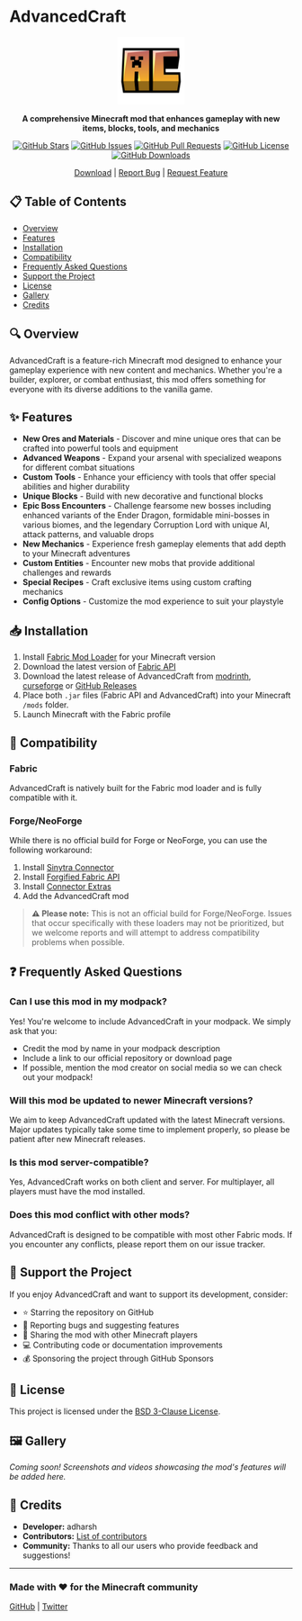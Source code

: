 # AdvancedCraft

<div align="center">

<img src="https://github.com/adharshgamingyt/AdvancedCraft/blob/master/src/main/resources/assets/advancedcraft/icon.png" alt="AdvancedCraft Logo" style="width: 120px; height: auto;">

**A comprehensive Minecraft mod that enhances gameplay with new items, blocks, tools, and mechanics**

[![GitHub Stars](https://img.shields.io/github/stars/adharshgamingyt/AdvancedCraft?style=social)](https://github.com/adharshgamingyt/AdvancedCraft/stargazers)
[![GitHub Issues](https://img.shields.io/github/issues/adharshgamingyt/AdvancedCraft)](https://github.com/adharshgamingyt/AdvancedCraft/issues)
[![GitHub Pull Requests](https://img.shields.io/github/issues-pr/adharshgamingyt/AdvancedCraft)](https://github.com/adharshgamingyt/AdvancedCraft/pulls)
[![GitHub License](https://img.shields.io/github/license/adharshgamingyt/AdvancedCraft)](LICENSE)
[![GitHub Downloads](https://img.shields.io/github/downloads/adharshgamingyt/AdvancedCraft/total)](https://github.com/adharshgamingyt/AdvancedCraft/releases)

[Download](https://github.com/adharshgamingyt/AdvancedCraft/releases)  | [Report Bug](https://github.com/adharshgamingyt/AdvancedCraft/issues) | [Request Feature](https://github.com/adharshgamingyt/AdvancedCraft/issues)
</div>

## 📋 Table of Contents

- [Overview](#-overview)
- [Features](#-features)
- [Installation](#-installation)
- [Compatibility](#-compatibility)
- [Frequently Asked Questions](#-frequently-asked-questions)
- [Support the Project](#-support-the-project)
- [License](#-license)
- [Gallery](#-gallery)
- [Credits](#-credits)

## 🔍 Overview

AdvancedCraft is a feature-rich Minecraft mod designed to enhance your gameplay experience with new content and mechanics. Whether you're a builder, explorer, or combat enthusiast, this mod offers something for everyone with its diverse additions to the vanilla game.

## ✨ Features

- **New Ores and Materials** - Discover and mine unique ores that can be crafted into powerful tools and equipment
- **Advanced Weapons** - Expand your arsenal with specialized weapons for different combat situations
- **Custom Tools** - Enhance your efficiency with tools that offer special abilities and higher durability
- **Unique Blocks** - Build with new decorative and functional blocks
- **Epic Boss Encounters** - Challenge fearsome new bosses including enhanced variants of the Ender Dragon, formidable mini-bosses in various biomes, and the legendary Corruption Lord with unique AI, attack patterns, and valuable drops
- **New Mechanics** - Experience fresh gameplay elements that add depth to your Minecraft adventures
- **Custom Entities** - Encounter new mobs that provide additional challenges and rewards
- **Special Recipes** - Craft exclusive items using custom crafting mechanics
- **Config Options** - Customize the mod experience to suit your playstyle

## 📥 Installation

1. Install [Fabric Mod Loader](https://fabricmc.net/use/) for your Minecraft version
2. Download the latest version of [Fabric API](https://www.curseforge.com/minecraft/mc-mods/fabric-api)
3. Download the latest release of AdvancedCraft from [modrinth](https://modrinth.com/project/advanced-craft), [curseforge](https://www.curseforge.com/minecraft/mc-mods/advanced-craft) or [GitHub Releases](https://github.com/adharshgamingyt/AdvancedCraft/releases)
4. Place both `.jar` files (Fabric API and AdvancedCraft) into your Minecraft `/mods` folder.
5. Launch Minecraft with the Fabric profile

## 🔄 Compatibility

### Fabric
AdvancedCraft is natively built for the Fabric mod loader and is fully compatible with it.

### Forge/NeoForge
While there is no official build for Forge or NeoForge, you can use the following workaround:

1. Install [Sinytra Connector](https://modrinth.com/mod/connector)
2. Install [Forgified Fabric API](https://modrinth.com/mod/forgified-fabric-api)
3. Install [Connector Extras](https://modrinth.com/mod/connector-extras)
4. Add the AdvancedCraft mod

>**⚠️ Please note:** This is not an official build for Forge/NeoForge. Issues that occur specifically with these loaders may not be prioritized, but we welcome reports and will attempt to address compatibility problems when possible.

## ❓ Frequently Asked Questions

### Can I use this mod in my modpack?
Yes! You're welcome to include AdvancedCraft in your modpack. We simply ask that you:
- Credit the mod by name in your modpack description
- Include a link to our official repository or download page
- If possible, mention the mod creator on social media so we can check out your modpack!

### Will this mod be updated to newer Minecraft versions?
We aim to keep AdvancedCraft updated with the latest Minecraft versions. Major updates typically take some time to implement properly, so please be patient after new Minecraft releases.

### Is this mod server-compatible?
Yes, AdvancedCraft works on both client and server. For multiplayer, all players must have the mod installed.

### Does this mod conflict with other mods?
AdvancedCraft is designed to be compatible with most other Fabric mods. If you encounter any conflicts, please report them on our issue tracker.

## 💖 Support the Project

If you enjoy AdvancedCraft and want to support its development, consider:

- ⭐ Starring the repository on GitHub
- 🐛 Reporting bugs and suggesting features
- 🔄 Sharing the mod with other Minecraft players
- 💻 Contributing code or documentation improvements
- 💰 Sponsoring the project through GitHub Sponsors

## 📜 License

This project is licensed under the [BSD 3-Clause License](LICENSE).

## 🖼️ Gallery

*Coming soon! Screenshots and videos showcasing the mod's features will be added here.*

## 👏 Credits

- **Developer:** adharsh
- **Contributors:** [List of contributors](https://github.com/adharshgamingyt/AdvancedCraft/graphs/contributors)
- **Community:** Thanks to all our users who provide feedback and suggestions!

---



### Made with ❤️ for the Minecraft community

[GitHub](https://github.com/adharshgamingyt) | [Twitter](https://twitter.com/adharsh2010)
